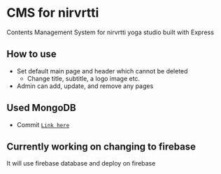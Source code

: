 # CMS for nirvrtti
Contents Management System for nirvrtti yoga studio built with Express

## How to use
- Set default main page and header which cannot be deleted
  - Change title, subtitle, a logo image etc.
- Admin can add, update, and remove any pages

## Used MongoDB
- Commit [`Link here`](https://github.com/aurora-yn/cms-nirvrtti/tree/a4aa02eca50b1848897dfe60f63678c627ee0410)

## Currently working on changing to firebase
It will use firebase database and deploy on firebase
